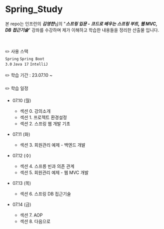 # Spring_Study

본 repo는 인프런의 ***김영한***님의 "***스프링 입문 - 코드로 배우는 스프링 부트, 웹 MVC, DB 접근기술***" 강좌를 수강하며 제가 이해하고 학습한 내용들을 정리한 산출물 입니다.

<br><br>
✏️ 사용 스택
<br>
<code>Spring</code>
<code>Spring Boot 3.0</code>
<code>Java 17</code>
<code>IntelliJ</code>
<br>
<br>
✏️ 학습 기간 : 23.07.10 ~
<br>
<br>
✏️ 학습 일정
- 07.10 (월)
  - 섹션 0. 강의소개
  - 섹션 1. 프로젝트 환경설정
  - 섹션 2. 스프링 웹 개발 기초
    
- 07.11 (화)
  - 섹션 3. 회원관리 예제 - 백엔드 개발

- 07.12 (수)
  - 섹션 4. 스프릉 빈과 의존 관계
  - 섹션 5. 회원관리 예제 - 웹 MVC 개발
    
- 07.13 (목)
  - 섹션 6. 스프링 DB 접근기술
    
- 07.14 (금)
  - 섹션 7. AOP
  - 섹션 8. 다음으로
  
    
